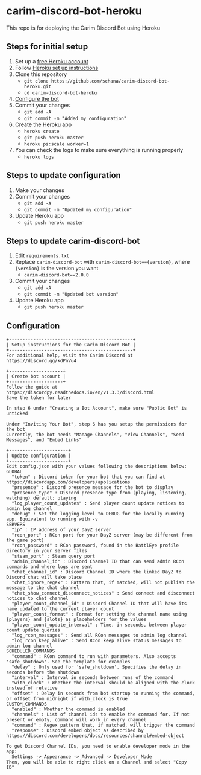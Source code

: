 # carim-discord-bot-heroku

This repo is for deploying the Carim Discord Bot using Heroku

## Steps for initial setup

1. Set up a [free Heroku account](https://signup.heroku.com/signup/dc)
1. Follow [Heroku set up instructions](https://devcenter.heroku.com/articles/getting-started-with-python#set-up)
1. Clone this repository
   + `git clone https://github.com/schana/carim-discord-bot-heroku.git`
   + `cd carim-discord-bot-heroku`
1. [Configure the bot](#Configuration)
1. Commit your changes
   + `git add -A`
   + `git commit -m "Added my configuration"`
1. Create the Heroku app
   + `heroku create`
   + `git push heroku master`
   + `heroku ps:scale worker=1`
1. You can check the logs to make sure everything is running properly
   + `heroku logs`

## Steps to update configuration

1. Make your changes
1. Commit your changes
   + `git add -A`
   + `git commit -m "Updated my configuration"`
1. Update Heroku app
   + `git push heroku master`
   
## Steps to update carim-discord-bot

1. Edit `requirements.txt`
1. Replace `carim-discord-bot` with `carim-discord-bot=={version}`, where `{version}` is the version you want
   + `carim-discord-bot==2.0.0`
1. Commit your changes
   + `git add -A`
   + `git commit -m "Updated bot version"`
1. Update Heroku app
   + `git push heroku master`

## Configuration

```text
+----------------------------------------------+
| Setup instructions for the Carim Discord Bot |
+----------------------------------------------+
For additional help, visit the Carim Discord at https://discord.gg/kdPnVu4

+--------------------+
| Create bot account |
+--------------------+
Follow the guide at https://discordpy.readthedocs.io/en/v1.3.3/discord.html
Save the token for later

In step 6 under "Creating a Bot Account", make sure "Public Bot" is unticked

Under "Inviting Your Bot", step 6 has you setup the permissions for the bot
Currently, the bot needs "Manage Channels", "View Channels", "Send Messages", and "Embed Links"

+----------------------+
| Update configuration |
+----------------------+
Edit config.json with your values following the descriptions below:
GLOBAL
  "token" : Discord token for your bot that you can find at https://discordapp.com/developers/applications
  "presence" : Discord presence message for the bot to display
  "presence_type" : Discord presence type from (playing, listening, watching) default: playing
  "log_player_count_updates" : Send player count update notices to admin log channel
  "debug" : Set the logging level to DEBUG for the locally running app. Equivalent to running with -v
SERVERS
  "ip" : IP address of your DayZ server
  "rcon_port" : RCon port for your DayZ server (may be different from the game port)
  "rcon_password" : RCon password, found in the BattlEye profile directory in your server files
  "steam_port" : Steam query port
  "admin_channel_id" : Discord Channel ID that can send admin RCon commands and where logs are sent
  "chat_channel_id" : Discord Channel ID where the linked DayZ to Discord chat will take place
  "chat_ignore_regex" : Pattern that, if matched, will not publish the message to the chat channel
  "chat_show_connect_disconnect_notices" : Send connect and disconnect notices to chat channel
  "player_count_channel_id" : Discord Channel ID that will have its name updated to the current player count
  "player_count_format" : Format for setting the channel name using {players} and {slots} as placeholders for the values
  "player_count_update_interval" : Time, in seconds, between player count update queries
  "log_rcon_messages" : Send all RCon messages to admin log channel
  "log_rcon_keep_alive" : Send RCon keep alive status messages to admin log channel
SCHEDULED_COMMANDS
  "command" : RCon command to run with parameters. Also accepts 'safe_shutdown'. See the template for examples
  "delay" : Only used for 'safe_shutdown'. Specifies the delay in seconds before the shutdown
  "interval" : Interval in seconds between runs of the command
  "with_clock" : Whether the interval should be aligned with the clock instead of relative
  "offset" : Delay in seconds from bot startup to running the command, or offset from midnight if with_clock is true
CUSTOM_COMMANDS
  "enabled" : Whether the command is enabled
  "channels" : List of channel ids to enable the command for. If not present or empty, command will work in every channel
  "command" : Regex pattern that, if matched, will trigger the command
  "response" : Discord embed object as described by https://discord.com/developers/docs/resources/channel#embed-object

To get Discord Channel IDs, you need to enable developer mode in the app:
  Settings -> Appearance -> Advanced -> Developer Mode
Then, you will be able to right click on a Channel and select "Copy ID"
```
